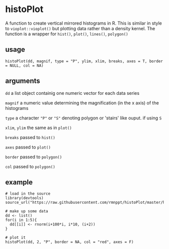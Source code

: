 # histoPlot
A function to create vertical mirrored histograms in R. This is similar in style to `vioplot::vioplot()` but plotting data rather than a density kernel. The function is a wrapper for `hist()`, `plot()`, `lines()`, `polygon()`

## usage
`histoPlot(dd, magnif, type = "P", ylim, xlim, breaks, axes = T, border = NULL, col = NA)`

## arguments
`dd`        a list object containig one numeric vector for each data series

`magnif`    a numeric value determining the magnification (in the x axis) of the histograms

`type`      a character `"P"` or `"S"` denoting polygon or 'stairs' like ouput. if using `S`

`xlim`, `ylim`      the same as in `plot()`

`breaks`    passed to `hist()`

`axes`      passed to `plot()`

`border`    passed to `polygon()`

`col`       passed to `polygon()`

## example
```
# load in the source
library(devtools)
source_url("https://raw.githubusercontent.com/rmnppt/histoPlot/master/histoPlot.R")

# make up some data
dd <- list()
for(i in 1:5){
  dd[[i]] <- rnorm(i+100*i, i*10, (i+2))
}

# plot it
histoPlot(dd, 2, "P", border = NA, col = "red", axes = F)
````
